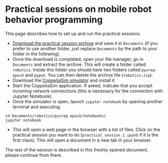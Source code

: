 # Practical sessions on mobile robot behavior programming

This page describes how to set up and run the practical sessions. 

- [Download the practical session archive](https://drive.google.com/file/d/18JQClB_1gdKimCcvs_11YQKSJTf-J198/view?usp=sharing) and save it in `Documents` (if you prefer to use another folder, just replace `Documents` by the path to your folder in the following).
- Once the download is completed, open your file manager, go in `Documents` and extract the archive. This will create a folder called `robotics`. Inside this folder you should have two folders called `pyvrep-epuck` and `pypot`. You can then delete the archive file (`robotics.zip`).
- Download the [CoppeliaSim simulator](https://www.coppeliarobotics.com/downloads) and install it.
- Start the CoppeliaSim application. If asked, indicate that you accept incoming network connections (this is necessary for the connection with Jupyter Notebook). 
- Once the simulator is open, launch `jupyter notebook` by opening another terminal and executing:
```
cd Documents/robotics/pyvrep_epuck/notebooks/
jupyter notebook
```
- This will open a web page in the browser with a list of files. Click on the practical session you want to do (`practical_session_1.ipynb` if it is the first class). This will open a document in a new tab in your browser.

The rest of the session is described in this freshly opened document, please continue from there. 
